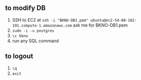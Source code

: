 ## to modify DB
1. SSH to EC2 at ```ssh -i "BKNO-DB1.pem" ubuntu@ec2-54-80-182-191.compute-1.amazonaws.com```
ask me for BKNO-DB1.pem
2. ```sudo -i -u postgres```
3. ```\c bkno```
4. run any SQL command


## to logout 
1. ```\q```
2. ```exit```